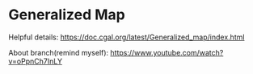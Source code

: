 # Generalized Map
Helpful details: https://doc.cgal.org/latest/Generalized_map/index.html

About branch(remind myself): https://www.youtube.com/watch?v=oPpnCh7InLY

